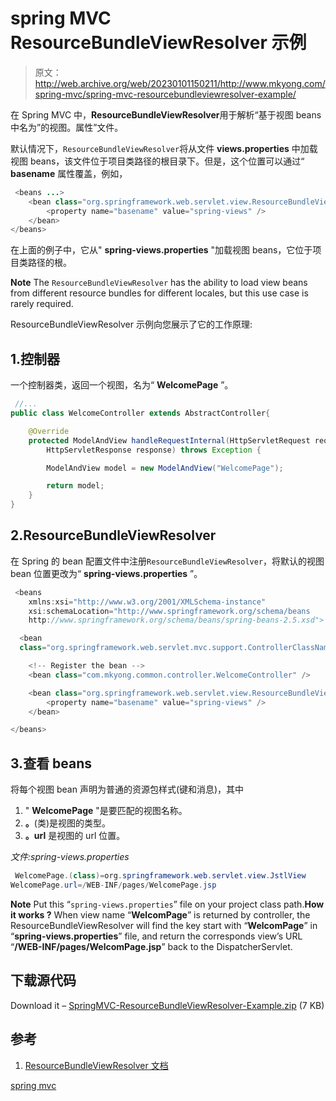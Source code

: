 # spring MVC ResourceBundleViewResolver 示例

> 原文：<http://web.archive.org/web/20230101150211/http://www.mkyong.com/spring-mvc/spring-mvc-resourcebundleviewresolver-example/>

在 Spring MVC 中，**ResourceBundleViewResolver**用于解析“基于视图 beans 中名为”的视图。属性”文件。

默认情况下，`ResourceBundleViewResolver`将从文件 **views.properties** 中加载视图 beans，该文件位于项目类路径的根目录下。但是，这个位置可以通过“ **basename** 属性覆盖，例如，

```java
 <beans ...>
	<bean class="org.springframework.web.servlet.view.ResourceBundleViewResolver">
		<property name="basename" value="spring-views" />
	</bean>
</beans> 
```

在上面的例子中，它从" **spring-views.properties** "加载视图 beans，它位于项目类路径的根。

**Note**
The `ResourceBundleViewResolver` has the ability to load view beans from different resource bundles for different locales, but this use case is rarely required.

ResourceBundleViewResolver 示例向您展示了它的工作原理:

## 1.控制器

一个控制器类，返回一个视图，名为“ **WelcomePage** ”。

```java
 //...
public class WelcomeController extends AbstractController{

	@Override
	protected ModelAndView handleRequestInternal(HttpServletRequest request,
		HttpServletResponse response) throws Exception {

		ModelAndView model = new ModelAndView("WelcomePage");

		return model;
	}
} 
```

 ## 2.ResourceBundleViewResolver

在 Spring 的 bean 配置文件中注册`ResourceBundleViewResolver`，将默认的视图 bean 位置更改为“ **spring-views.properties** ”。

```java
 <beans 
	xmlns:xsi="http://www.w3.org/2001/XMLSchema-instance"
	xsi:schemaLocation="http://www.springframework.org/schema/beans 
	http://www.springframework.org/schema/beans/spring-beans-2.5.xsd">

  <bean 
  class="org.springframework.web.servlet.mvc.support.ControllerClassNameHandlerMapping" />

	<!-- Register the bean -->
	<bean class="com.mkyong.common.controller.WelcomeController" />

	<bean class="org.springframework.web.servlet.view.ResourceBundleViewResolver">
		<property name="basename" value="spring-views" />
	</bean>

</beans> 
```

 ## 3.查看 beans

将每个视图 bean 声明为普通的资源包样式(键和消息)，其中

1.  " **WelcomePage** "是要匹配的视图名称。
2.  **。**(类)是视图的类型。
3.  **。url** 是视图的 url 位置。

*文件:spring-views.properties*

```java
 WelcomePage.(class)=org.springframework.web.servlet.view.JstlView
WelcomePage.url=/WEB-INF/pages/WelcomePage.jsp 
```

**Note**
Put this “`spring-views.properties`” file on your project class path.**How it works ?**
When view name “**WelcomPage**” is returned by controller, the ResourceBundleViewResolver will find the key start with “**WelcomPage**” in “**spring-views.properties**” file, and return the corresponds view’s URL “**/WEB-INF/pages/WelcomPage.jsp**” back to the DispatcherServlet.

## 下载源代码

Download it – [SpringMVC-ResourceBundleViewResolver-Example.zip](http://web.archive.org/web/20190210095000/http://www.mkyong.com/wp-content/uploads/2010/08/SpringMVC-ResourceBundleViewResolver-Example.zip) (7 KB)

## 参考

1.  [ResourceBundleViewResolver 文档](http://web.archive.org/web/20190210095000/http://static.springsource.org/spring/docs/2.5.x/api/org/springframework/web/servlet/view/ResourceBundleViewResolver.html)

[spring mvc](http://web.archive.org/web/20190210095000/http://www.mkyong.com/tag/spring-mvc/)







